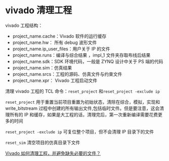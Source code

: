 # vivado 清理工程

vivado 工程结构：

- project_name.cache：Vivado 软件的运行缓存
- project_name.hw： 所有 debug 波形文件
- project_name.ip_user_files：用户关于 IP 的文件
- project_name.runs：编译与综合结果 ，impl_1 文件夹存取布线后结果
- project_name.sdk：SDK 环境代码，一般是 ZYNQ 设计中关于 PS 端的代码
- project_name.sim：仿真结果
- project_name.srcs：工程的源码、仿真文件与约束文件
- project_name.xpr： Vivado 工程启动文件

清理 vivado 工程的 TCL 命令：`reset_project` 和`reset_project -exclude ip`

`reset_project` 用于重置当前项目重置为初始状态，清除在综合，模拟，实现和 write_bitstream 过程中创建的所有输出文件,包括临时文件。但是要注意，这会清理所有的 IP 和缓存，如果是大工程的话，清理完后，第一次重新编译需要花费更多的时间

`reset_project -exclude ip` 可复位整个项目，但不会清理 IP 目录下的文件

`reset_sim` 清空项目的仿真目录下文件

[Vivado 如何清理工程，并避免缺失必要的文件？](https://zhuanlan.zhihu.com/p/622305660)
